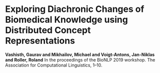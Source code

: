 # Exploring Diachronic Changes of Biomedical Knowledge using Distributed Concept Representations
**Vashisth, Gaurav and Mikhailov, Michael and Voigt-Antons, Jan-Niklas and Roller, Roland**
In the proceedings of the BioNLP 2019 workshop. The Association for Computational Linguistics, 1–10.


